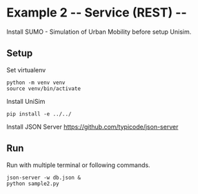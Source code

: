 # Example 2 -- Service (REST) --

Install SUMO - Simulation of Urban Mobility before setup Unisim.


## Setup
Set virtualenv

```
python -m venv venv
source venv/bin/activate
```

Install UniSim

```
pip install -e ../../
```

Install JSON Server
https://github.com/typicode/json-server

## Run
Run with multiple terminal or following commands.

```
json-server -w db.json &
python sample2.py
```